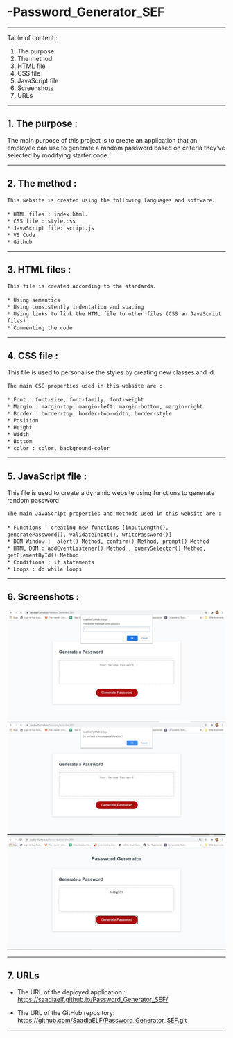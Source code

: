 # -Password_Generator_SEF

-----------------------------------------------------------------------------------------------------------------------
Table of content :

1. The purpose
2. The method
3. HTML file
4. CSS file
5. JavaScript file
6. Screenshots
7. URLs 

-----------------------------------------------------------------------------------------------------------------------

## 1. The purpose :

The main purpose of this project is to create an application that an employee can use to generate a random password based on criteria they’ve selected by modifying starter code.

-----------------------------------------------------------------------------------------------------------------------

## 2. The method : 

    This website is created using the following languages and software.

    * HTML files : index.html.
    * CSS file : style.css
    * JavaScript file: script.js
    * VS Code
    * Github
   

-----------------------------------------------------------------------------------------------------------------------

## 3. HTML files : 
    
    This file is created according to the standards.

    * Using sementics
    * Using consistently indentation and spacing
    * Using links to link the HTML file to other files (CSS an JavaScript files)
    * Commenting the code

-----------------------------------------------------------------------------------------------------------------------

## 4. CSS file : 

This file is used to personalise the styles by creating new classes and id.

    The main CSS properties used in this website are :
    
    * Font : font-size, font-family, font-weight
    * Margin : margin-top, margin-left, margin-bottom, margin-right
    * Border : border-top, border-top-width, border-style
    * Position
    * Height
    * Width
    * Bottom
    * color : color, background-color

-----------------------------------------------------------------------------------------------------------------------

## 5. JavaScript file : 

This file is used to create a dynamic website using functions to generate random password.

    The main JavaScript properties and methods used in this website are :
    
    * Functions : creating new functions [inputLength(), generatePassword(), validateInput(), writePassword()]
    * DOM Window :  alert() Method, confirm() Method, prompt() Method
    * HTML DOM : addEventListener() Method , querySelector() Method, getElementById() Method
    * Conditions : if statements
    * Loops : do while loops

-----------------------------------------------------------------------------------------------------------------------

## 6. Screenshots :

![Screenshot01](./Assets/Screenshot01.JPG)
![Screenshot02](./Assets/Screenshot02.JPG)    
![Screenshot03](./Assets/Screenshot03.JPG)

-----------------------------------------------------------------------------------------------------------------------

## 7. URLs

* The URL of the deployed application : https://saadiaelf.github.io/Password_Generator_SEF/

* The URL of the GitHub repository: https://github.com/SaadiaELF/Password_Generator_SEF.git

-----------------------------------------------------------------------------------------------------------------------
